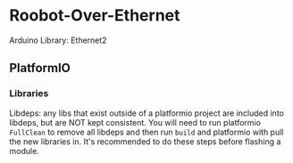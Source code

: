 # Roobot-Over-Ethernet

Arduino Library: Ethernet2

## PlatformIO

### Libraries

Libdeps: any libs that exist outside of a platformio project are included into libdeps, but are NOT kept consistent. You will need to run platformio `FullClean` to remove all libdeps and then run `build` and platformio with pull the new libraries in. It's recommended to do these steps before flashing a module.
